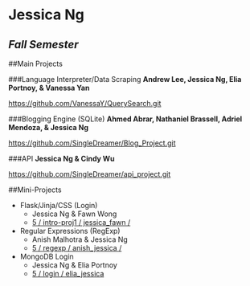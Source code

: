 Jessica Ng
================
*Fall Semester*
---------

##Main Projects

###Language Interpreter/Data Scraping
**Andrew Lee, Jessica Ng, Elia Portnoy, & Vanessa Yan**

https://github.com/VanessaY/QuerySearch.git

###Blogging Engine (SQLite)
**Ahmed Abrar, Nathaniel Brassell, Adriel Mendoza, & Jessica Ng** 

https://github.com/SingleDreamer/Blog_Project.git

###API
**Jessica Ng & Cindy Wu**

https://github.com/SingleDreamer/api_project.git

##Mini-Projects
* Flask/Jinja/CSS (Login)
  * Jessica Ng & Fawn Wong
  * <a href = "https://github.com/stuycs-softdev/submissions/tree/master/5/intro-proj1/jessica_fawn"> 5 / intro-proj1 / jessica_fawn / </a>
* Regular Expressions (RegExp)
  * Anish Malhotra & Jessica Ng
  * <a href = "https://github.com/stuycs-softdev/submissions/tree/master/5/regexp/anish_jessica">  5 / regexp / anish_jessica / </a>
* MongoDB Login
  * Jessica Ng & Elia Portnoy
  * <a href = "https://github.com/stuycs-softdev/submissions/tree/master/5/login/elia_jessica"> 5 / login / elia_jessica</a>
